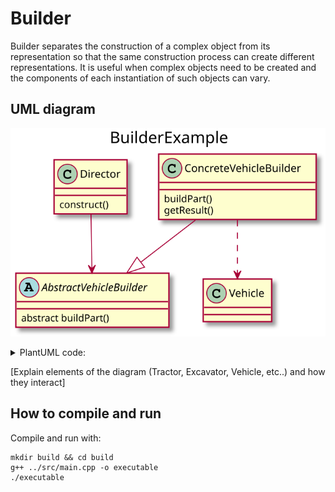 # Builder
Builder separates the construction of a complex object from its representation so that the same construction process can create different representations.
It is useful when complex objects need to be created and the components of each instantiation of such objects can vary.

## UML diagram
![BuilderPattern](../../uml_diagrams/builder.svg)

<details>
<summary>PlantUML code:</summary>

```
@startuml
title BuilderExample
class Director{
    construct()
}

abstract class AbstractVehicleBuilder{
    abstract buildPart()
}

class ConcreteVehicleBuilder{
    buildPart()
    getResult()
}

class Vehicle{

}

ConcreteVehicleBuilder --|> AbstractVehicleBuilder
ConcreteVehicleBuilder ..> Vehicle
Director --> AbstractVehicleBuilder

@enduml
```

</details>

[Explain elements of the diagram (Tractor, Excavator, Vehicle, etc..) and how they interact]

## How to compile and run
Compile and run with:
```
mkdir build && cd build
g++ ../src/main.cpp -o executable
./executable
```
